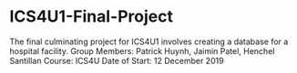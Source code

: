 # ICS4U1-Final-Project
The final culminating project for ICS4U1 involves creating a database for a hospital facility.
Group Members: Patrick Huynh, Jaimin Patel, Henchel Santillan
Course: ICS4U
Date of Start: 12 December 2019
